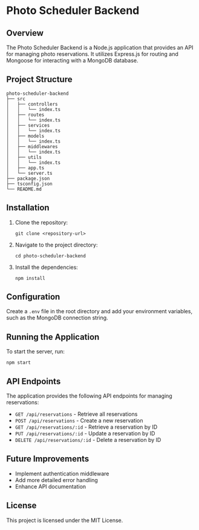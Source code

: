 # Photo Scheduler Backend

## Overview
The Photo Scheduler Backend is a Node.js application that provides an API for managing photo reservations. It utilizes Express.js for routing and Mongoose for interacting with a MongoDB database.

## Project Structure
```
photo-scheduler-backend
├── src
│   ├── controllers
│   │   └── index.ts
│   ├── routes
│   │   └── index.ts
│   ├── services
│   │   └── index.ts
│   ├── models
│   │   └── index.ts
│   ├── middlewares
│   │   └── index.ts
│   ├── utils
│   │   └── index.ts
│   ├── app.ts
│   └── server.ts
├── package.json
├── tsconfig.json
└── README.md
```

## Installation
1. Clone the repository:
   ```
   git clone <repository-url>
   ```
2. Navigate to the project directory:
   ```
   cd photo-scheduler-backend
   ```
3. Install the dependencies:
   ```
   npm install
   ```

## Configuration
Create a `.env` file in the root directory and add your environment variables, such as the MongoDB connection string.

## Running the Application
To start the server, run:
```
npm start
```

## API Endpoints
The application provides the following API endpoints for managing reservations:
- `GET /api/reservations` - Retrieve all reservations
- `POST /api/reservations` - Create a new reservation
- `GET /api/reservations/:id` - Retrieve a reservation by ID
- `PUT /api/reservations/:id` - Update a reservation by ID
- `DELETE /api/reservations/:id` - Delete a reservation by ID

## Future Improvements
- Implement authentication middleware
- Add more detailed error handling
- Enhance API documentation

## License
This project is licensed under the MIT License.